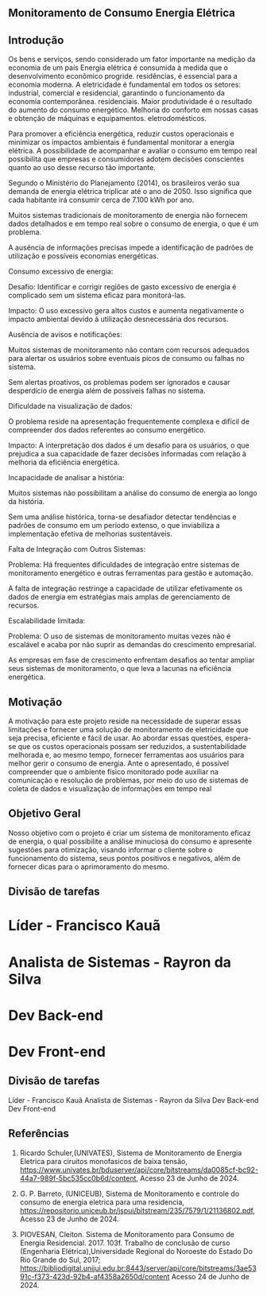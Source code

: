 
## Monitoramento de Consumo Energia Elétrica

## Introdução
Os bens e serviços, sendo considerado um fator importante na medição da economia de um país
Energia elétrica é consumida à medida que o desenvolvimento econômico progride.
residências, é essencial para a economia moderna. A eletricidade é fundamental em todos os setores: industrial, comercial e residencial, garantindo o funcionamento da economia contemporânea.
residenciais. Maior produtividade é o resultado do aumento do consumo energético.
Melhoria do conforto em nossas casas e obtenção de máquinas e equipamentos.
eletrodomésticos.

Para promover a eficiência energética, reduzir custos operacionais e minimizar os impactos ambientais é fundamental monitorar a energia elétrica. A possibilidade de acompanhar 
e avaliar o consumo em tempo real possibilita que empresas e consumidores adotem decisões conscientes quanto ao uso desse recurso tão importante.

Segundo o Ministério do Planejamento (2014), os brasileiros verão sua demanda 
de energia elétrica triplicar até o ano de 2050. Isso significa que cada habitante irá 
consumir cerca de 7.100 kWh por ano. 


Muitos sistemas tradicionais de monitoramento de energia não fornecem dados detalhados e em tempo real sobre o consumo de energia, o que é um problema.

A ausência de informações precisas impede a identificação de padrões de utilização e possíveis economias energéticas.

Consumo excessivo de energia: 

Desafio: Identificar e corrigir regiões de gasto excessivo de energia é complicado sem um sistema eficaz para monitorá-las.

Impacto: O uso excessivo gera altos custos e aumenta negativamente o impacto ambiental devido à utilização desnecessária dos recursos.

Ausência de avisos e notificações:

Muitos sistemas de monitoramento não contam com recursos adequados para alertar os usuários sobre eventuais picos de consumo ou falhas no sistema.

Sem alertas proativos, os problemas podem ser ignorados e causar desperdício de energia além de possíveis falhas no sistema.

Dificuldade na visualização de dados:

O problema reside na apresentação frequentemente complexa e difícil de compreender dos dados referentes ao consumo energético.

Impacto: A interpretação dos dados é um desafio para os usuários, o que prejudica a sua capacidade de fazer decisões 
informadas com relação à melhoria da eficiência energética.

Incapacidade de analisar a história:

Muitos sistemas não possibilitam a análise do consumo de energia ao longo da história.

Sem uma análise histórica, torna-se desafiador detectar tendências e padrões de consumo em um período extenso,
o que inviabiliza a implementação efetiva de melhorias sustentáveis.

Falta de Integração com Outros Sistemas:

Problema: Há frequentes dificuldades de integração entre sistemas de monitoramento energético e outras ferramentas para gestão e automação.

A falta de integração restringe a capacidade de utilizar efetivamente os dados de energia em estratégias mais
amplas de gerenciamento de recursos.

Escalabilidade limitada:

Problema: O uso de sistemas de monitoramento muitas vezes não é escalável e acaba por não suprir as demandas do crescimento empresarial.

As empresas em fase de crescimento enfrentam desafios ao tentar ampliar seus sistemas de monitoramento, o que leva a lacunas
na eficiência energética.

## Motivação 

A motivação para este projeto reside na necessidade de superar essas limitações e fornecer uma solução de monitoramento 
de eletricidade que seja precisa, eficiente e fácil de usar. 
Ao abordar essas questões, espera-se que os custos operacionais possam ser reduzidos, a sustentabilidade melhorada e, 
ao mesmo tempo, fornecer ferramentas aos usuários para melhor gerir o consumo de energia. 
 Ante o apresentado, é possível compreender que o ambiente físico monitorado pode 
auxiliar na comunicação e resolução de problemas, por meio do uso de sistemas de coleta de 
dados e visualização de informações em tempo real 

## Objetivo Geral

Nosso objetivo com o projeto é criar um sistema de monitoramento eficaz de energia, o qual possibilite a análise minuciosa do consumo e apresente sugestões para otimização, visando informar o cliente sobre o funcionamento do sistema, seus pontos positivos e negativos, além de fornecer dicas para o aprimoramento do mesmo.

## Divisão de tarefas
# Líder - Francisco Kauã
# Analista de Sistemas - Rayron da Silva 
# Dev Back-end
# Dev Front-end 

## Divisão de tarefas
Líder - Francisco Kauã
Analista de Sistemas - Rayron da Silva 
Dev Back-end
Dev Front-end 


## Referências 

1. Ricardo Schuler,(UNIVATES), Sistema de Monitoramento de Energia Eletrica para ciruitos monofasicos de baixa tensão,
   https://www.univates.br/bduserver/api/core/bitstreams/da0085cf-bc92-44a7-989f-5bc535cc0b6d/content, Acesso 23 de Junho de 2024.

2. G. P. Barreto, (UNICEUB), Sistema de Monitoramento e controle do consumo de energia eletrica para uma residencia, 
   https://repositorio.uniceub.br/jspui/bitstream/235/7579/1/21136802.pdf, Acesso 23 de Junho de 2024.

3. PIOVESAN, Cleiton. Sistema de Monitoramento para Consumo de Energia Residencial. 2017. 103f. Trabalho de conclusão de curso (Engenharia Elétrica),Universidade Regional do Noroeste do Estado Do Rio Grande do Sul, 2017; https://bibliodigital.unijui.edu.br:8443/server/api/core/bitstreams/3ae5391c-f373-423d-92b4-af4358a2650d/content Acesso 24 de Junho de 2024.

   
 
